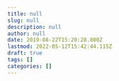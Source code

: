 ```yaml
---
title: null
slug: null
description: null
author: null
date: 2019-08-22T15:20:28.000Z
lastmod: 2022-05-12T15:42:44.115Z
draft: true
tags: []
categories: []
---
```

